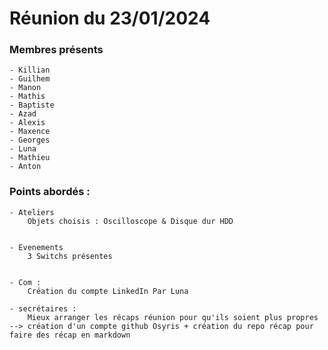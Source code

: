 # Réunion du 23/01/2024

### Membres présents
	- Killian
	- Guilhem
	- Manon
	- Mathis
	- Baptiste
	- Azad
	- Alexis
	- Maxence
	- Georges
	- Luna
	- Mathieu
	- Anton

### Points abordés :


	- Ateliers
		Objets choisis : Oscilloscope & Disque dur HDD


	- Evenements
		3 Switchs présentes


	- Com :
		Création du compte LinkedIn Par Luna

	- secrétaires :
		Mieux arranger les récaps réunion pour qu'ils soient plus propres --> création d'un compte github Osyris + création du repo récap pour faire des récap en markdown